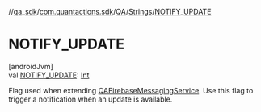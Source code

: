 //[qa_sdk](../../../../index.md)/[com.quantactions.sdk](../../index.md)/[QA](../index.md)/[Strings](index.md)/[NOTIFY_UPDATE](-n-o-t-i-f-y_-u-p-d-a-t-e.md)

# NOTIFY_UPDATE

[androidJvm]\
val [NOTIFY_UPDATE](-n-o-t-i-f-y_-u-p-d-a-t-e.md): [Int](https://kotlinlang.org/api/latest/jvm/stdlib/kotlin/-int/index.html)

Flag used when extending [QAFirebaseMessagingService](../../-q-a-firebase-messaging-service/index.md). Use this flag to trigger a notification when an update is available.
